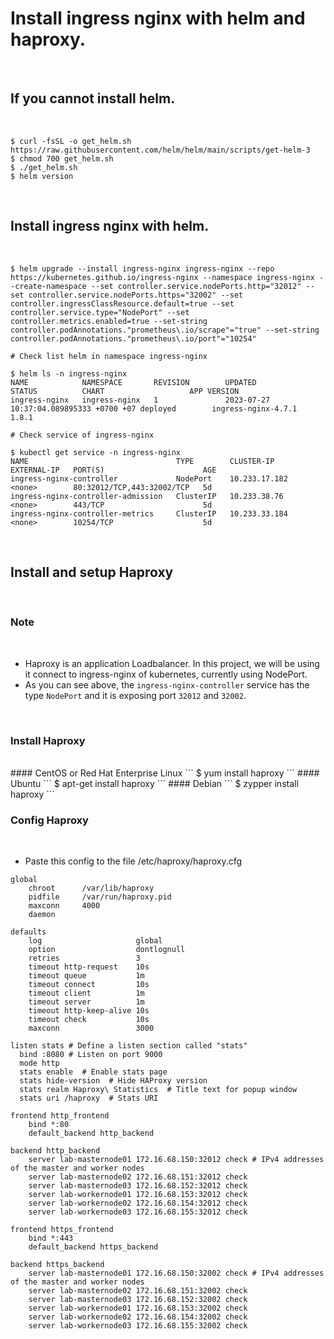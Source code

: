 # Install ingress nginx with helm and haproxy.

<br/>

## If you cannot install helm.

<br/>

```
$ curl -fsSL -o get_helm.sh https://raw.githubusercontent.com/helm/helm/main/scripts/get-helm-3
$ chmod 700 get_helm.sh
$ ./get_helm.sh
$ helm version
```

<br/>

## Install ingress nginx with helm.

<br/>
 
```
$ helm upgrade --install ingress-nginx ingress-nginx --repo https://kubernetes.github.io/ingress-nginx --namespace ingress-nginx --create-namespace --set controller.service.nodePorts.http="32012" --set controller.service.nodePorts.https="32002" --set controller.ingressClassResource.default=true --set controller.service.type="NodePort" --set controller.metrics.enabled=true --set-string controller.podAnnotations."prometheus\.io/scrape"="true" --set-string controller.podAnnotations."prometheus\.io/port"="10254"

# Check list helm in namespace ingress-nginx

$ helm ls -n ingress-nginx
NAME            NAMESPACE       REVISION        UPDATED                                 STATUS          CHART                   APP VERSION
ingress-nginx   ingress-nginx   1               2023-07-27 10:37:04.089895333 +0700 +07 deployed        ingress-nginx-4.7.1     1.8.1 

# Check service of ingress-nginx

$ kubectl get service -n ingress-nginx
NAME                                 TYPE        CLUSTER-IP      EXTERNAL-IP   PORT(S)                      AGE
ingress-nginx-controller             NodePort    10.233.17.182   <none>        80:32012/TCP,443:32002/TCP   5d
ingress-nginx-controller-admission   ClusterIP   10.233.38.76    <none>        443/TCP                      5d
ingress-nginx-controller-metrics     ClusterIP   10.233.33.184   <none>        10254/TCP                    5d
```

<br/>

## Install and setup Haproxy

<br/>

### Note
 
<br />

- Haproxy is an application Loadbalancer. In this project, we will be using it connect to ingress-nginx of kubernetes, currently using NodePort.
- As you can see above, the `ingress-nginx-controller` service has the type `NodePort` and it is exposing port `32012` and `32002`.

<br/>

### Install Haproxy

<br/>
#### CentOS or Red Hat Enterprise Linux
```
$ yum install haproxy
```
#### Ubuntu
```
$ apt-get install haproxy
```
#### Debian
```
$ zypper install haproxy
```

<br/>

### Config Haproxy

<br/>

- Paste this config to the file /etc/haproxy/haproxy.cfg
```
global
    chroot      /var/lib/haproxy
    pidfile     /var/run/haproxy.pid
    maxconn     4000
    daemon

defaults
    log                     global
    option                  dontlognull
    retries                 3
    timeout http-request    10s
    timeout queue           1m
    timeout connect         10s
    timeout client          1m
    timeout server          1m
    timeout http-keep-alive 10s
    timeout check           10s
    maxconn                 3000

listen stats # Define a listen section called "stats"
  bind :8080 # Listen on port 9000
  mode http
  stats enable  # Enable stats page
  stats hide-version  # Hide HAProxy version
  stats realm Haproxy\ Statistics  # Title text for popup window
  stats uri /haproxy  # Stats URI

frontend http_frontend
    bind *:80
    default_backend http_backend

backend http_backend
    server lab-masternode01 172.16.68.150:32012 check # IPv4 addresses of the master and worker nodes
    server lab-masternode02 172.16.68.151:32012 check
    server lab-masternode03 172.16.68.152:32012 check
    server lab-workernode01 172.16.68.153:32012 check
    server lab-workernode02 172.16.68.154:32012 check
    server lab-workernode03 172.16.68.155:32012 check

frontend https_frontend
    bind *:443
    default_backend https_backend

backend https_backend
    server lab-masternode01 172.16.68.150:32002 check # IPv4 addresses of the master and worker nodes
    server lab-masternode02 172.16.68.151:32002 check
    server lab-masternode03 172.16.68.152:32002 check
    server lab-workernode01 172.16.68.153:32002 check
    server lab-workernode02 172.16.68.154:32002 check
    server lab-workernode03 172.16.68.155:32002 check
```
